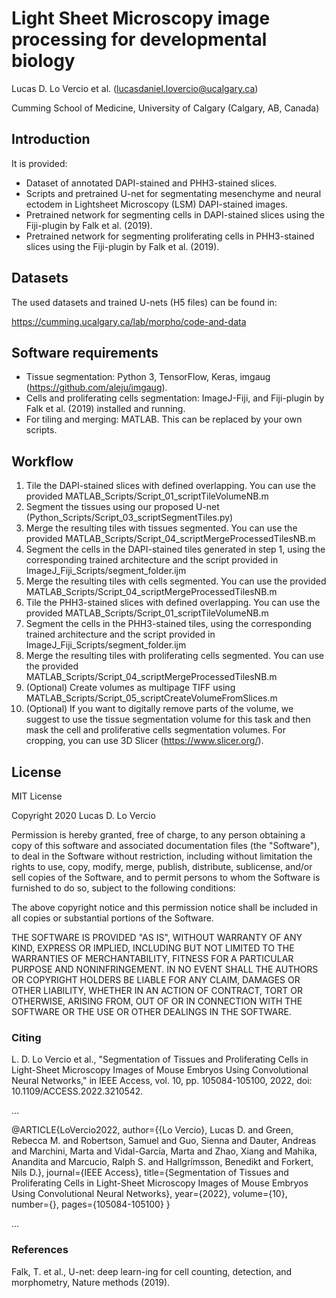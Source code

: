 # Light Sheet Microscopy image processing for developmental biology

Lucas D. Lo Vercio et al. (lucasdaniel.lovercio@ucalgary.ca)

Cumming School of Medicine, University of Calgary (Calgary, AB, Canada)

## Introduction

It is provided:
* Dataset of annotated DAPI-stained and PHH3-stained slices.
* Scripts and pretrained U-net for segmentating mesenchyme and neural ectodem in Lightsheet Microscopy (LSM)  DAPI-stained images.
* Pretrained network for segmenting cells in DAPI-stained slices using the Fiji-plugin by Falk et al. (2019).
* Pretrained network for segmenting proliferating cells in PHH3-stained slices using the Fiji-plugin by Falk et al. (2019).

## Datasets

The used datasets and trained U-nets (H5 files) can be found in:

https://cumming.ucalgary.ca/lab/morpho/code-and-data

## Software requirements

* Tissue segmentation: Python 3, TensorFlow, Keras, imgaug (https://github.com/aleju/imgaug).
* Cells and proliferating cells segmentation: ImageJ-Fiji, and Fiji-plugin by Falk et al. (2019) installed and running.
* For tiling and merging: MATLAB. This can be replaced by your own scripts.

## Workflow

1. Tile the DAPI-stained slices with defined overlapping. You can use the provided MATLAB_Scripts/Script_01_scriptTileVolumeNB.m
2. Segment the tissues using our proposed U-net (Python_Scripts/Script_03_scriptSegmentTiles.py)
3. Merge the resulting tiles with tissues segmented. You can use the provided MATLAB_Scripts/Script_04_scriptMergeProcessedTilesNB.m
4. Segment the cells in the DAPI-stained tiles generated in step 1, using the corresponding trained architecture and the script provided in ImageJ_Fiji_Scripts/segment_folder.ijm
5. Merge the resulting tiles with cells segmented. You can use the provided MATLAB_Scripts/Script_04_scriptMergeProcessedTilesNB.m
6. Tile the PHH3-stained slices with defined overlapping. You can use the provided MATLAB_Scripts/Script_01_scriptTileVolumeNB.m
7. Segment the cells in the PHH3-stained tiles, using the corresponding trained architecture and the script provided in ImageJ_Fiji_Scripts/segment_folder.ijm
8. Merge the resulting tiles with proliferating cells segmented. You can use the provided MATLAB_Scripts/Script_04_scriptMergeProcessedTilesNB.m
9. (Optional) Create volumes as multipage TIFF using MATLAB_Scripts/Script_05_scriptCreateVolumeFromSlices.m
10. (Optional) If you want to digitally remove parts of the volume, we suggest to use the tissue segmentation volume for this task and then mask the cell and proliferative cells segmentation volumes. For cropping, you can use 3D Slicer (https://www.slicer.org/).

## License

MIT License

Copyright 2020 Lucas D. Lo Vercio

Permission is hereby granted, free of charge, to any person obtaining a copy
of this software and associated documentation files (the "Software"), to deal
in the Software without restriction, including without limitation the rights
to use, copy, modify, merge, publish, distribute, sublicense, and/or sell
copies of the Software, and to permit persons to whom the Software is
furnished to do so, subject to the following conditions:

The above copyright notice and this permission notice shall be included in all
copies or substantial portions of the Software.

THE SOFTWARE IS PROVIDED "AS IS", WITHOUT WARRANTY OF ANY KIND, EXPRESS OR
IMPLIED, INCLUDING BUT NOT LIMITED TO THE WARRANTIES OF MERCHANTABILITY,
FITNESS FOR A PARTICULAR PURPOSE AND NONINFRINGEMENT. IN NO EVENT SHALL THE
AUTHORS OR COPYRIGHT HOLDERS BE LIABLE FOR ANY CLAIM, DAMAGES OR OTHER
LIABILITY, WHETHER IN AN ACTION OF CONTRACT, TORT OR OTHERWISE, ARISING FROM,
OUT OF OR IN CONNECTION WITH THE SOFTWARE OR THE USE OR OTHER DEALINGS IN THE
SOFTWARE.

### Citing

L. D. Lo Vercio et al., "Segmentation of Tissues and Proliferating Cells in Light-Sheet Microscopy Images of Mouse Embryos Using Convolutional Neural Networks," in IEEE Access, vol. 10, pp. 105084-105100, 2022, doi: 10.1109/ACCESS.2022.3210542.

...

@ARTICLE{LoVercio2022,
  author={{Lo Vercio}, Lucas D. and Green, Rebecca M. and Robertson, Samuel and Guo, Sienna and Dauter, Andreas and Marchini, Marta and Vidal-García, Marta and Zhao, Xiang and Mahika, Anandita and Marcucio, Ralph S. and Hallgrímsson, Benedikt and Forkert, Nils D.},
  journal={IEEE Access}, 
  title={Segmentation of Tissues and Proliferating Cells in Light-Sheet Microscopy Images of Mouse Embryos Using Convolutional Neural Networks}, 
  year={2022},
  volume={10},
  number={},
  pages={105084-105100}
}

...


### References

Falk, T. et al., U-net: deep learn-ing for cell counting, detection, and morphometry, Nature methods (2019).
